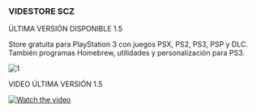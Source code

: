 ### VIDESTORE SCZ

ÚLTIMA VERSIÓN DISPONIBLE 1.5

Store gratuita para PlayStation 3 con juegos PSX, PS2, PS3, PSP y DLC. También programas Homebrew, utilidades y personalización para PS3.

![1](https://user-images.githubusercontent.com/67963566/101678210-eac3c480-3a5d-11eb-94a9-675634ce00dd.png)

VIDEO ÚLTIMA VERSIÓN 1.5

[![Watch the video](https://img.youtube.com/vi/Ev5DOrWxu9s&t/maxresdefault.jpg)](https://youtu.be/Ev5DOrWxu9s&t)
